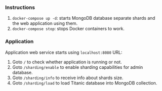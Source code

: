 ### Instructions

1. `docker-compose up -d`: starts MongoDB database separate shards and the web application using them.
2. `docker-compose stop`: stops Docker containers to work.

### Application

Application web service starts using `localhost:8080` URL:

1. Goto `/` to check whether application is running or not.
2. Goto `/sharding/enable` to enable sharding capabilities for admin database. 
3. Goto `/sharding/info` to receive info about shards size. 
4. Goto `/sharding/load` to load Titanic database into MongoDB collection.